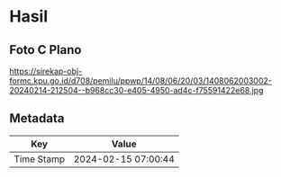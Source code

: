# Hasil

## Foto C Plano

https://sirekap-obj-formc.kpu.go.id/d708/pemilu/ppwp/14/08/06/20/03/1408062003002-20240214-212504--b968cc30-e405-4950-ad4c-f75591422e68.jpg


## Metadata

| Key        | Value               |
| ---------- | ------------------- |
| Time Stamp | 2024-02-15 07:00:44 |



